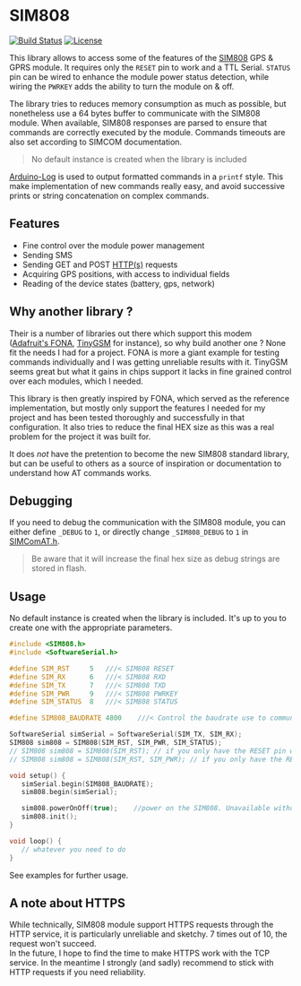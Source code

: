 # SIM808
[![Build Status](https://travis-ci.org/blemasle/arduino-sim808.svg?branch=master)](https://travis-ci.org/blemasle/arduino-sim808)
[![License](https://img.shields.io/badge/license-MIT%20License-blue.svg)](http://doge.mit-license.org)

This library allows to access some of the features of the [SIM808](https://simcom.ee/documents/?dir=SIM808) GPS & GPRS module. It requires only the `RESET` pin to work and a TTL Serial. `STATUS` pin can be wired to enhance the module power status detection, while wiring the `PWRKEY` adds the ability to turn the module on & off.

The library tries to reduces memory consumption as much as possible, but nonetheless use a 64 bytes buffer to communicate with the SIM808 module. When available, SIM808 responses are parsed to ensure that commands are correctly executed by the module. Commands timeouts are also set according to SIMCOM documentation.  

> No default instance is created when the library is included

[Arduino-Log](https://github.com/thijse/Arduino-Log) is used to output formatted commands in a `printf` style. This make implementation of new commands
really easy, and avoid successive prints or string concatenation on complex commands.

## Features
 * Fine control over the module power management
 * Sending SMS
 * Sending GET and POST [HTTP(s)](#a-note-about-https) requests
 * Acquiring GPS positions, with access to individual fields
 * Reading of the device states (battery, gps, network)

## Why another library ?
Their is a number of libraries out there which support this modem ([Adafruit's FONA](https://github.com/adafruit/Adafruit_FONA), [TinyGSM](https://github.com/vshymanskyy/TinyGSM) for instance), so why build another one ? None fit the needs I had for a project. FONA is more a giant example for testing commands individually and I was getting unreliable results with it. TinyGSM seems great but what it gains in chips support it lacks in fine grained control over each modules, which I needed.

This library is then greatly inspired by FONA, which served as the reference implementation, but mostly only support the features I needed for my project and has been tested thoroughly and successfully in that configuration. It also tries to reduce the final HEX size as this was a real problem for the project it was built for.

It does *not* have the pretention to become the new SIM808 standard library, but can be useful to others as a source of inspiration or documentation to understand how AT commands works.

## Debugging
 If you need to debug the communication with the SIM808 module, you can either define `_DEBUG` to `1`, or directly change `_SIM808_DEBUG` to `1` in [SIMComAT.h](/src/SIMComAT.h).
 > Be aware that it will increase the final hex size as debug strings are stored in flash.

 ## Usage
 No default instance is created when the library is included. It's up to you to create one with the appropriate parameters.

 ```cpp
#include <SIM808.h>
#include <SoftwareSerial.h>

#define SIM_RST		5	///< SIM808 RESET
#define SIM_RX		6	///< SIM808 RXD
#define SIM_TX		7	///< SIM808 TXD
#define SIM_PWR		9	///< SIM808 PWRKEY
#define SIM_STATUS	8	///< SIM808 STATUS

#define SIM808_BAUDRATE 4800    ///< Control the baudrate use to communicate with the SIM808 module

SoftwareSerial simSerial = SoftwareSerial(SIM_TX, SIM_RX);
SIM808 sim808 = SIM808(SIM_RST, SIM_PWR, SIM_STATUS);
// SIM808 sim808 = SIM808(SIM_RST); // if you only have the RESET pin wired
// SIM808 sim808 = SIM808(SIM_RST, SIM_PWR); // if you only have the RESET and PWRKEY pins wired

void setup() {
    simSerial.begin(SIM808_BAUDRATE);
    sim808.begin(simSerial);

    sim808.powerOnOff(true);    //power on the SIM808. Unavailable without the PWRKEY pin wired
    sim808.init();
}

void loop() {
    // whatever you need to do
}
 ```
See examples for further usage.

## A note about HTTPS

While technically, SIM808 module support HTTPS requests through the HTTP service, it is particularly unreliable and sketchy. 7 times out of 10, the request won't succeed.  
In the future, I hope to find the time to make HTTPS work with the TCP service. In the meantime I strongly (and sadly) recommend to stick with HTTP requests if you need reliability.